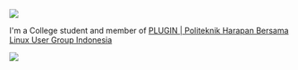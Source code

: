 <img src="https://github.com/felixyunianto/felixyunianto/blob/master/assets/img/banner.png?raw=true">

 I'm a College student and member of [PLUGIN | Politeknik Harapan Bersama Linux User Group Indonesia](https://github.com/plugintegal)

<img src="https://github-readme-stats.anuraghazra1.vercel.app/api/top-langs/?username=felixyunianto&layout=compact&theme=gruvbox" />

